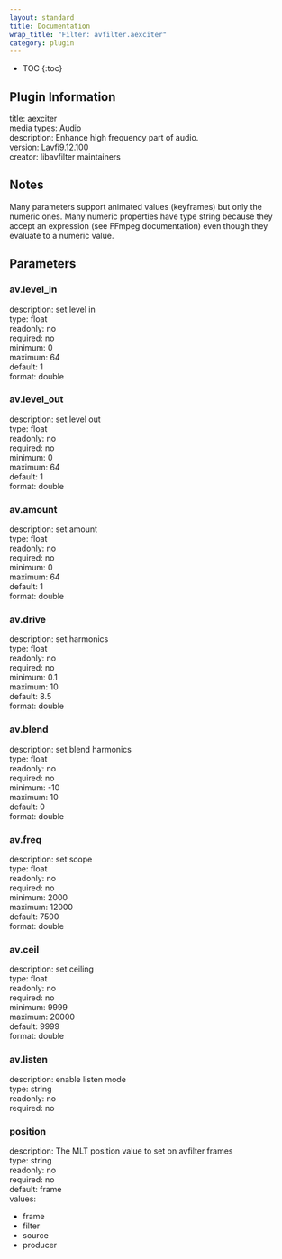 ```yaml
---
layout: standard
title: Documentation
wrap_title: "Filter: avfilter.aexciter"
category: plugin
---
```

* TOC
{:toc}

## Plugin Information

title: aexciter  
media types:
Audio  
description: Enhance high frequency part of audio.  
version: Lavfi9.12.100  
creator: libavfilter maintainers  

## Notes

Many parameters support animated values (keyframes) but only the numeric ones. Many numeric properties have type string because they accept an expression (see FFmpeg documentation) even though they evaluate to a numeric value.

## Parameters

### av.level_in

  
description:
set level in  
type: float  
readonly: no  
required: no  
minimum: 0  
maximum: 64  
default: 1  
format: double  

### av.level_out

  
description:
set level out  
type: float  
readonly: no  
required: no  
minimum: 0  
maximum: 64  
default: 1  
format: double  

### av.amount

  
description:
set amount  
type: float  
readonly: no  
required: no  
minimum: 0  
maximum: 64  
default: 1  
format: double  

### av.drive

  
description:
set harmonics  
type: float  
readonly: no  
required: no  
minimum: 0.1  
maximum: 10  
default: 8.5  
format: double  

### av.blend

  
description:
set blend harmonics  
type: float  
readonly: no  
required: no  
minimum: -10  
maximum: 10  
default: 0  
format: double  

### av.freq

  
description:
set scope  
type: float  
readonly: no  
required: no  
minimum: 2000  
maximum: 12000  
default: 7500  
format: double  

### av.ceil

  
description:
set ceiling  
type: float  
readonly: no  
required: no  
minimum: 9999  
maximum: 20000  
default: 9999  
format: double  

### av.listen

  
description:
enable listen mode  
type: string  
readonly: no  
required: no  

### position

  
description:
The MLT position value to set on avfilter frames  
type: string  
readonly: no  
required: no  
default: frame  
values:  

* frame
* filter
* source
* producer


